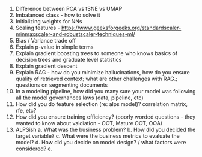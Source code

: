 1. Difference between PCA vs tSNE vs UMAP
2. Imbalanced class - how to solve it
3. Initializing weights for NNs
4. Scaling features - https://www.geeksforgeeks.org/standardscaler-minmaxscaler-and-robustscaler-techniques-ml/
5. Bias / Variance trade off
6. Explain p-value in simple terms
7. Explain gradient boosting trees to someone who knows basics of decision trees and graduate level statistics
8. Explain gradient descent
9. Explain RAG - how do you minimize hallucinations, how do you ensure quality of retrieved context; what are other challenges with RAG.; questions on segmenting documents
10. In a modeling pipeline, how did you many sure your model was following all the model governances laws (data, pipeline, etc)
11. How did you do feature selection (re: alps model)? correlation matrix, rfe, etc?
12. How did you ensure training efficiency? (poorly worded questions - they wanted to know about valdiation - OOT, Mature OOT, OOA)
13. ALPSish
    a. What was the business problem?
    b. How did you decided the target variable?
    c. What were the business metrics to evaluate the model?
    d. How did you decide on model design? / what factors were considered?
    e. 

